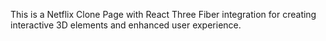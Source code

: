 This is a Netflix Clone Page with React Three Fiber integration for creating interactive 3D elements and enhanced user experience.
